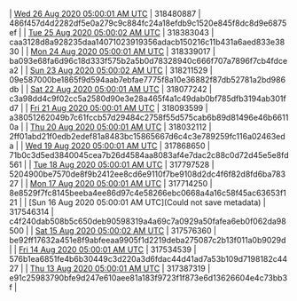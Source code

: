 | [Wed 26 Aug 2020 05:00:01 AM UTC]() | 318480887 | 486f457d4d2282df5e0a279c9c884fc24a18efdb9c1520e845f8dc8d9e6875ef | 
| [Tue 25 Aug 2020 05:00:02 AM UTC](https://transfer.sh/kw1r7/dashninja-dbdump-20200825070002.tar.bz2) | 318383043 | caa3128d8a928235daa14071023919356adacb150216c11b431a6aed833e3830 | 
| [Mon 24 Aug 2020 05:00:01 AM UTC]() | 318339017 | ba093e68fa6d96c18d333f575b2a5b0d78328940c666f707a7896f7cb4fdcea2 | 
| [Sun 23 Aug 2020 05:00:02 AM UTC]() | 318211529 | 09e587000be1865f9d594aab7ebfae7775f8a10e36882f87db52781a2bd986db | 
| [Sat 22 Aug 2020 05:00:01 AM UTC]() | 318077242 | c3a98dd4c9f02cc5a2580d90e3e28a465f4a1c49dab0bf785dfb3194ab301fd7 | 
| [Fri 21 Aug 2020 05:00:01 AM UTC]() | 318093599 | a38051262049b7c61fccb57d29484c2758f55d575cab6b89d81496e46b66110a | 
| [Thu 20 Aug 2020 05:00:01 AM UTC]() | 318032112 | 2ff01abd21f0edb2edef81a8483bc15865667d6c4c3e789259fc116a02463eda | 
| [Wed 19 Aug 2020 05:00:01 AM UTC]() | 317868650 | 71b0c3d5ed3840045cea7b26d4584aa8083af4e7dac2c88c0d72d45e5e8fd561 | 
| [Tue 18 Aug 2020 05:00:01 AM UTC]() | 317797528 | 5204900be7570de8f9b2412ee8cd6e9110f7be9108d2dc4f6f82d8fd6ba78327 | 
| [Mon 17 Aug 2020 05:00:01 AM UTC]() | 317714250 | 8e8529f7fc8145beeba4ee86d97c4e58266ebc0668a4a16c58f45ac63653f121 | 
| [Sun 16 Aug 2020 05:00:01 AM UTC](Could not save metadata) | 317546314 | c4f240dab508b5c650deb90598319a4a69c7a0929a50fafea6eb0f062da98500 | 
| [Sat 15 Aug 2020 05:00:02 AM UTC](https://transfer.sh/Oxdcm/dashninja-dbdump-20200815070002.tar.bz2) | 317576360 | be92ff17632a451e8f9abfeeaa9905f1d2219deba275087c2b13f011a0b9029d | 
| [Fri 14 Aug 2020 05:00:01 AM UTC]() | 317534539 | 576b1ea6851fe4b6b30449c3d220a3d6fdac44d41ad7a53b109d7198182c4427 | 
| [Thu 13 Aug 2020 05:00:01 AM UTC]() | 317387319 | e91c25983790bfe9d247e610aee81a183f9723f1f873e6d13626604e4c73bb3f | 
